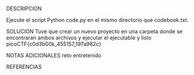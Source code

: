 
DESCRIPCION
   
Ejecute el script Python code.py en el mismo directorio que codebook.txt.

SOLUCION
Tuve que crear un nuevo proyecto en una carpeta donde se encontraran ambos archivos y ejecutar el ejecutable y listo
picoCTF{c0d3b00k_455157_197a982c}

NOTAS ADICIONALES
reto entretenido

REFERENCIAS